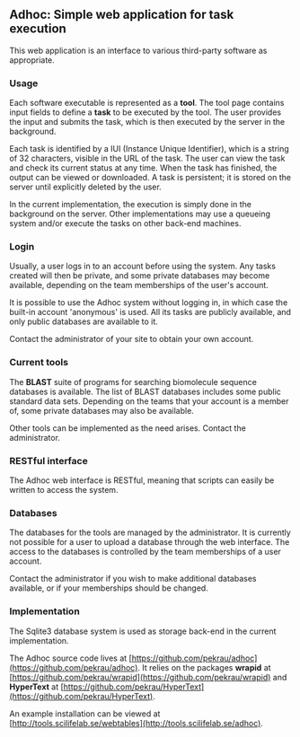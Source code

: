## Adhoc: Simple web application for task execution

This web application is an interface to various third-party
software as appropriate.

### Usage

Each software executable is represented as a **tool**. The tool page
contains input fields to define a **task** to be executed by the tool.
The user provides the input and submits the task, which is then
executed by the server in the background.

Each task is identified by a IUI (Instance Unique Identifier),
which is a string of 32 characters, visible in the URL of the task.
The user can view the task and check its current status at any time.
When the task has finished, the output can be viewed or downloaded.
A task is persistent; it is stored on the server until explicitly
deleted by the user.

In the current implementation, the execution is simply done in
the background on the server. Other implementations may use a
queueing system and/or execute the tasks on other back-end machines.

### Login

Usually, a user logs in to an account before using the system.
Any tasks created will then be private, and some private databases
may become available, depending on the team memberships of
the user's account.

It is possible to use the Adhoc system without logging in, in which case
the built-in account 'anonymous' is used. All its tasks are publicly
available, and only public databases are available to it.

Contact the administrator of your site to obtain your own account.

### Current tools

The **BLAST** suite of programs for searching biomolecule
sequence databases is available. The list of BLAST databases
includes some public standard data sets. Depending on the teams
that your account is a member of, some private databases may
also be available.

Other tools can be implemented as the need arises. Contact the administrator.

### RESTful interface

The Adhoc web interface is RESTful, meaning that scripts can easily
be written to access the system.

### Databases

The databases for the tools are managed by the administrator.
It is currently not possible for a user to upload a database
through the web interface. The access to the databases is
controlled by the team memberships of a user account.

Contact the administrator if you wish to make additional databases
available, or if your memberships should be changed.

### Implementation

The Sqlite3 database system is used as storage back-end in the current
implementation.

The Adhoc source code lives at
[https://github.com/pekrau/adhoc](https://github.com/pekrau/adhoc).
It relies on the packages **wrapid** at
[https://github.com/pekrau/wrapid](https://github.com/pekrau/wrapid)
and **HyperText** at
[https://github.com/pekrau/HyperText](https://github.com/pekrau/HyperText).

An example installation can be viewed at
[http://tools.scilifelab.se/webtables](http://tools.scilifelab.se/adhoc).
